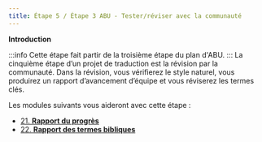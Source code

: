```yaml
---
title: Étape 5 / Étape 3 ABU - Tester/réviser avec la communauté
---
```

**​Introduction**

:::info
Cette étape fait partir de la troisième étape du plan d'ABU.
:::
La cinquième étape d’un projet de traduction est la révision par la communauté. Dans la révision, vous vérifierez le style naturel, vous produirez un rapport d’avancement d’équipe et vous réviserez les termes clés.

Les modules suivants vous aideront avec cette étape :

-   [21. **Rapport du progrès**](21.PPR.md)
-   [22. **Rapport des termes bibliques**](22.BTR.md)

